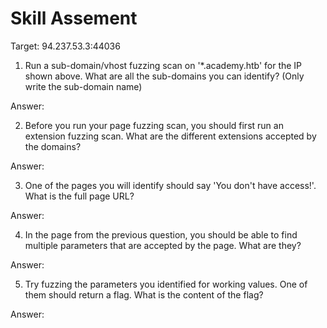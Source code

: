# Skill Assement

Target: 94.237.53.3:44036

1) Run a sub-domain/vhost fuzzing scan on '*.academy.htb' for the IP shown above. What are all the sub-domains you can identify? (Only write the sub-domain name)

  Answer: 

2) Before you run your page fuzzing scan, you should first run an extension fuzzing scan. What are the different extensions accepted by the domains?

  Answer:

3) One of the pages you will identify should say 'You don't have access!'. What is the full page URL?

  Answer: 

4)  In the page from the previous question, you should be able to find multiple parameters that are accepted by the page. What are they?

  Answer: 

5) Try fuzzing the parameters you identified for working values. One of them should return a flag. What is the content of the flag?

  Answer:

  
